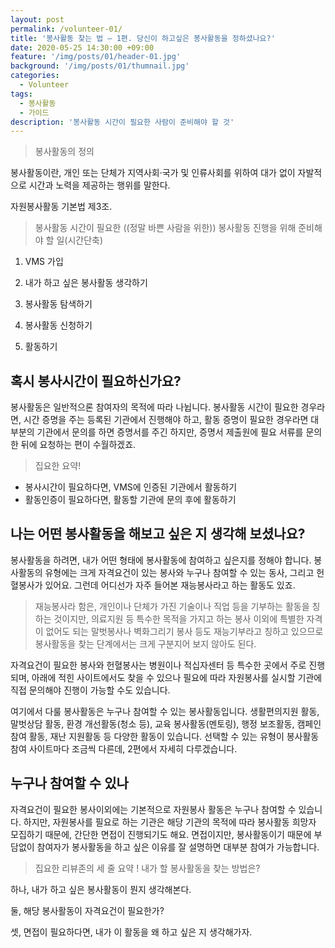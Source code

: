 ```yaml
---
layout: post
permalink: /volunteer-01/
title: '봉사활동 찾는 법 – 1편. 당신이 하고싶은 봉사활동을 정하셨나요?'
date: 2020-05-25 14:30:00 +09:00
feature: '/img/posts/01/header-01.jpg'
background: '/img/posts/01/thumnail.jpg'
categories:
  - Volunteer
tags:
  - 봉사활동
  - 가이드
description: '봉사활동 시간이 필요한 사람이 준비해야 할 것'
---
```


> 봉사활동의 정의

 봉사활동이란, 개인 또는 단체가 지역사회·국가 및 인류사회를 위하여 대가 없이 자발적으로 시간과 노력을 제공하는 행위를 말한다.

자원봉사활동 기본법 제3조.



> 봉사활동 시간이 필요한 ((정말 바쁜 사람을 위한)) 봉사활동 진행을 위해 준비해야 할 일(시간단축)

1. VMS 가입

2. 내가 하고 싶은 봉사활동 생각하기

3. 봉사활동 탐색하기

4. 봉사활동 신청하기

5. 활동하기



## 혹시 봉사시간이 필요하신가요?

 봉사활동은 일반적으론 참여자의 목적에 따라 나뉩니다. 봉사활동 시간이 필요한 경우라면, 시간 증명을 주는 등록된 기관에서 진행해야 하고, 활동 증명이 필요한 경우라면 대부분의 기관에서 문의를 하면 증명서를 주긴 하지만, 증명서 제출원에 필요 서류를 문의한 뒤에 요청하는 편이 수월하겠죠.

> 집요한 요약!

* 봉사시간이 필요하다면, VMS에 인증된 기관에서 활동하기
* 활동인증이 필요하다면, 활동할 기관에 문의 후에 활동하기



## 나는 어떤 봉사활동을 해보고 싶은 지 생각해 보셨나요?

 봉사활동을 하려면, 내가 어떤 형태에 봉사활동에 참여하고 싶은지를 정해야 합니다. 봉사활동의 유형에는 크게 자격요건이 있는 봉사와 누구나 참여할 수 있는 동사, 그리고 헌혈봉사가 있어요. 그런데 어디선가 자주 들어본 재능봉사라고 하는 활동도 있죠.

> 재능봉사라 함은, 개인이나 단체가 가진 기술이나 직업 등을 기부하는 활동을 칭하는 것이지만, 의료지원 등 특수한 목적을 가지고 하는 봉사 이외에 특별한 자격이 없어도 되는 말벗봉사나 벽화그리기 봉사 등도 재능기부라고 칭하고 있으므로 봉사활동을 찾는 단계에서는 크게 구분지어 보지 않아도 된다.

 자격요건이 필요한 봉사와 헌혈봉사는 병원이나 적십자센터 등 특수한 곳에서 주로 진행되며, 아래에 적힌 사이트에서도 찾을 수 있으나 필요에 따라 자원봉사를 실시할 기관에 직접 문의해야 진행이 가능할 수도 있습니다.

 여기에서 다룰 봉사활동은 누구나 참여할 수 있는 봉사활동입니다. 생활편의지원 활동, 말벗상담 활동, 환경 개선활동(청소 등), 교육 봉사활동(멘토링), 행정 보조활동, 캠페인 참여 활동, 재난 지원활동 등 다양한 활동이 있습니다. 선택할 수 있는 유형이 봉사활동 참여 사이트마다 조금씩 다른데, 2편에서 자세히 다루겠습니다.

## 누구나 참여할 수 있나

 자격요건이 필요한 봉사이외에는 기본적으로 자원봉사 활동은 누구나 참여할 수 있습니다. 하지만, 자원봉사를 필요로 하는 기관은 해당 기관의 목적에 따라 봉사활동 희망자 모집하기 때문에, 간단한 면접이 진행되기도 해요. 면접이지만, 봉사활동이기 때문에 부담없이 참여자가 봉사활동을 하고 싶은 이유를 잘 설명하면 대부분 참여가 가능합니다.

> 집요한 리뷰존의 세 줄 요약 ! 내가 할 봉사활동을 찾는 방법은?

 하나, 내가 하고 싶은 봉사활동이 뭔지 생각해본다.

 둘, 해당 봉사활동이 자격요건이 필요한가?

 셋, 면접이 필요하다면, 내가 이 활동을 왜 하고 싶은 지 생각해가자.
